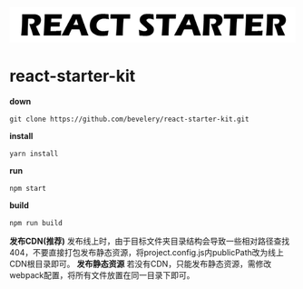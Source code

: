 ![react-starter-kit](./logo.png)
# react-starter-kit
**down**
~~~
git clone https://github.com/bevelery/react-starter-kit.git
~~~
**install**
~~~
yarn install
~~~

**run**
~~~
npm start
~~~
**build**
~~~
npm run build
~~~
**发布CDN(推荐)**
发布线上时，由于目标文件夹目录结构会导致一些相对路径查找404，不要直接打包发布静态资源，将project.config.js内publicPath改为线上CDN根目录即可。
**发布静态资源**
若没有CDN，只能发布静态资源，需修改webpack配置，将所有文件放置在同一目录下即可。


